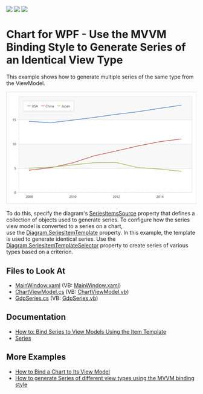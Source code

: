 <!-- default badges list -->
![](https://img.shields.io/endpoint?url=https://codecentral.devexpress.com/api/v1/VersionRange/128569962/21.1.5%2B)
[![](https://img.shields.io/badge/Open_in_DevExpress_Support_Center-FF7200?style=flat-square&logo=DevExpress&logoColor=white)](https://supportcenter.devexpress.com/ticket/details/T513360)
[![](https://img.shields.io/badge/📖_How_to_use_DevExpress_Examples-e9f6fc?style=flat-square)](https://docs.devexpress.com/GeneralInformation/403183)
<!-- default badges end -->

# Chart for WPF - Use the MVVM Binding Style to Generate Series of an Identical View Type

This example shows how to generate multiple series of the same type from the ViewModel.

![Resulting chart](Images/resulting-chart.png)

To do this, specify the diagram's [SeriesItemsSource](https://docs.devexpress.com/WPF/DevExpress.Xpf.Charts.Diagram.SeriesItemsSource?p=netframework) property that defines a collection of objects used to generate series. To configure how the series view model is converted to a series on a chart, use the [Diagram.SeriesItemTemplate](https://docs.devexpress.com/WPF/DevExpress.Xpf.Charts.Diagram.SeriesItemTemplate?p=netframework) property. In this example, the template is used to generate identical series. Use the [Diagram.SeriesItemTemplateSelector](https://docs.devexpress.com/WPF/DevExpress.Xpf.Charts.Diagram.SeriesItemTemplateSelector?p=netframework) property to create series of various types based on a criterion.

## Files to Look At

* [MainWindow.xaml](./CS/SeriesItemTemplateSample/MainWindow.xaml) (VB: [MainWindow.xaml](./VB/SeriesItemTemplateSample/MainWindow.xaml))
* [ChartViewModel.cs](./CS/SeriesItemTemplateSample/ViewModel/ChartViewModel.cs) (VB: [ChartViewModel.vb](./VB/SeriesItemTemplateSample/ViewModel/ChartViewModel.vb))
* [GdpSeries.cs](./CS/SeriesItemTemplateSample/Model/GdpSeries.cs) (VB: [GdpSeries.vb](./VB/SeriesItemTemplateSample/Model/GdpSeries.vb))

## Documentation

* [How to: Bind Series to View Models Using the Item Template](https://docs.devexpress.com/WPF/118934/controls-and-libraries/charts-suite/chart-control/examples/providing-data/how-to-bind-series-to-view-models-using-the-item-template)
* [Series](https://docs.devexpress.com/WPF/6339/controls-and-libraries/charts-suite/chart-control/series/series)

## More Examples

* [How to Bind a Chart to Its View Model](https://github.com/DevExpress-Examples/how-to-bind-a-chart-to-its-viewmodel-t541777)
* [How to generate Series of different view types using the MVVM binding style](https://github.com/DevExpress-Examples/how-to-generate-series-of-different-view-types-using-the-mvvm-binding-style-t500832)
